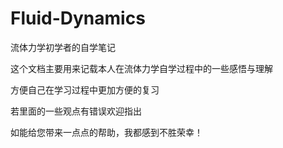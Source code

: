 # Fluid-Dynamics

流体力学初学者的自学笔记

这个文档主要用来记载本人在流体力学自学过程中的一些感悟与理解

方便自己在学习过程中更加方便的复习

若里面的一些观点有错误欢迎指出

如能给您带来一点点的帮助，我都感到不胜荣幸！
